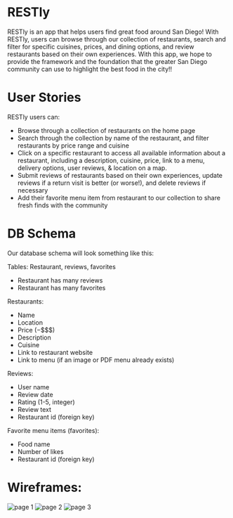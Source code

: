 # RESTly

RESTly is an app that helps users find great food around San Diego! With RESTly, users can browse through our collection of restaurants, search and filter for specific cuisines, prices, and dining options, and review restaurants based on their own experiences. With this app, we hope to provide the framework and the foundation that the greater San Diego community can use to highlight the best food in the city!!

# User Stories

RESTly users can:
- Browse through a collection of restaurants on the home page
- Search through the collection by name of the restaurant, and filter restaurants by price range and cuisine
- Click on a specific restaurant to access all available information about a restaurant, including a description, cuisine, price, link to a menu, delivery options, user reviews, & location on a map.
- Submit reviews of restaurants based on their own experiences, update reviews if a return visit is better (or worse!), and delete reviews if necessary
- Add their favorite menu item from restaurant to our collection to share fresh finds with the community

# DB Schema
 
Our database schema will look something like this:
 
Tables: Restaurant, reviews, favorites
- Restaurant has many reviews
- Restaurant has many favorites

Restaurants:
- Name
- Location
- Price ($-$$$$)
- Description
- Cuisine
- Link to restaurant website
- Link to menu (if an image or PDF menu already exists)
 
Reviews:
- User name
- Review date
- Rating (1-5, integer)
- Review text
- Restaurant id (foreign key)
 
Favorite menu items (favorites):
- Food name
- Number of likes
- Restaurant id (foreign key)

# Wireframes:
![page 1](/wireframes/Page_1.png)
![page 2](/wireframes/Page_2.png)
![page 3](/wireframes/Page_3.png)